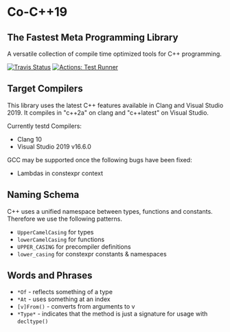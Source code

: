 # Co-C++19
## The Fastest Meta Programming Library

A versatile collection of compile time optimized tools for C++ programming.

[![Travis Status](https://travis-ci.org/basicpp17/co-cpp19.svg?branch=develop)](https://travis-ci.org/basicpp17/co-cpp19)
[![Actions: Test Runner](https://github.com/basicpp17/co-cpp19/workflows/Test%20Runner/badge.svg)](https://github.com/basicpp17/co-cpp19/actions)

## Target Compilers

This library uses the latest C++ features available in Clang and Visual Studio 2019.
It compiles in "c++2a" on clang and "c++latest" on Visual Studio.

Currently testd Compilers:
* Clang 10
* Visual Studio 2019 v16.6.0

GCC may be supported once the following bugs have been fixed:
* Lambdas in constexpr context

## Naming Schema

C++ uses a unified namespace between types, functions and constants.
Therefore we use the following patterns.

* `UpperCamelCasing` for types
* `lowerCamelCasing` for functions
* `UPPER_CASING` for precompiler definitions
* `lower_casing` for constexpr constants & namespaces

## Words and Phrases

* `*Of` - reflects something of a type
* `*At` - uses something at an index
* `[v]From()` - converts from arguments to v
* `*Type*` - indicates that the method is just a signature for usage with `decltype()`
